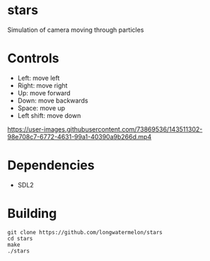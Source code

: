 # stars
Simulation of camera moving through particles

# Controls
* Left: move left
* Right: move right
* Up: move forward
* Down: move backwards
* Space: move up
* Left shift: move down

https://user-images.githubusercontent.com/73869536/143511302-98e708c7-6772-4631-99a1-40390a9b266d.mp4

# Dependencies

* SDL2

# Building

```
git clone https://github.com/longwatermelon/stars
cd stars
make
./stars
```
